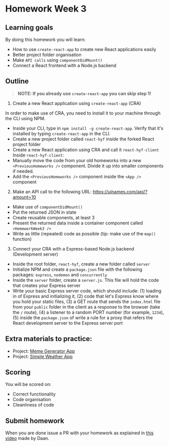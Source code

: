 # Homework Week 3

## Learning goals

By doing this homework you will learn:

- How to use `create-react-app` to create new React applications easily
- Better project folder organisation
- Make `API calls` using `componentDidMount()`
- Connect a React frontend with a Node.js backend

## Outline

> **NOTE: If you already use `create-react-app` you can skip step 1!**

1. Create a new React application using `create-react-app` (CRA)

In order to make use of CRA, you need to install it to your machine through the CLI using NPM.

- Inside your CLI, type in `npm install -g create-react-app`. Verify that it's installed by typing `create-react-app` in the CLI.
- Create a new project folder called `react-hyf` inside the forked React project folder
- Create a new React application using CRA and call it `react-hyf-client`
  Inside `react-hyf-client`:
- Manually move the code from your old homeworks into a new `<PreviousHomeworks />` component. Divide it up into smaller components if needed.
- Add the `<PreviousHomeworks />` component inside the `<App />` component

2. Make an API call to the following URL: https://uinames.com/api/?amount=10

- Make use of `componentDidMount()`
- Put the returned JSON in state
- Create reusable components, at least 3
- Present the returned data inside a container component called `<HomeworkWeek3 />`
- Write as little (repeated) code as possible (tip: make use of the `map()` function)

3. Connect your CRA with a Express-based Node.js backend (Development server)

- Inside the root folder, `react-hyf`, create a new folder called `server`
- Initialize NPM and create a `package.json` file with the following packages: `express`, `nodemon` and `concurrently`
- Inside the `server` folder, create a `server.js`. This file will hold the code that creates your Express server
- Write your basic Express server code, which should include: (1) loading in of Express and initializing it, (2) code that let's Express know where you hold your static files, (3) a GET route that sends the `index.html` file from your `public` folder in the client as a response to the browser (take the `/` route), (4) a listener to a random PORT number (for example, `1234`), (5) inside the `package.json` of write a rule for a proxy that refers the React development server to the Express server port

## Extra materials to practice:

- Project: [Meme Generator App](https://scrimba.com/p/p7P5Hd/c6K77um)
- Project: [Simple Weather App](https://medium.com/@maison.moa/create-a-simple-weather-app-using-node-js-express-and-react-54105094647a)

## Scoring

You will be scored on:

- Correct functionality
- Code organisation
- Cleanliness of code

## Submit homework

When you are done issue a PR with your homework as explained in [this video](https://www.youtube.com/watch?v=-o0yomUVVpU&index=2&list=PLVYDhqbgYpYUGxRdtQdYVE5Q8h3bt6SIA) made by Daan.
